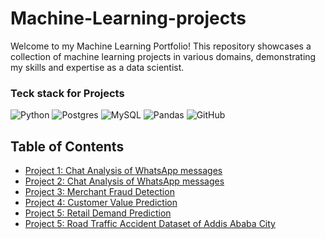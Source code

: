 # Machine-Learning-projects

Welcome to my Machine Learning Portfolio! This repository showcases a collection of machine learning projects in various domains, demonstrating my skills and expertise as a data scientist.

### Teck stack for Projects 
![Python](https://img.shields.io/badge/python-3670A0?style=for-the-badge&logo=python&logoColor=ffdd54)
![Postgres](https://img.shields.io/badge/postgres-%23316192.svg?style=for-the-badge&logo=postgresql&logoColor=white)
![MySQL](https://img.shields.io/badge/mysql-%2300f.svg?style=for-the-badge&logo=mysql&logoColor=white)
![Pandas](https://img.shields.io/badge/pandas-%23150458.svg?style=for-the-badge&logo=pandas&logoColor=white)
![GitHub](https://img.shields.io/badge/github-%23121011.svg?style=for-the-badge&logo=github&logoColor=white)

## Table of Contents

- [Project 1: Chat Analysis of WhatsApp messages](https://github.com/Sahishnuta/Machine_Learning-projects/tree/main/Chat_Analysis)
- [Project 2: Chat Analysis of WhatsApp messages](https://github.com/Sahishnuta/Machine_Learning-projects/tree/main/Higgs_Boson_Analytics)
- [Project 3: Merchant Fraud Detection](https://github.com/Sahishnuta/Machine_Learning-projects/tree/main/Merchant%20Fraud%20Detection)
- [Project 4: Customer Value Prediction](https://github.com/Sahishnuta/Machine_Learning-projects/tree/main/PHD_Customer_Value_Prediction)
- [Project 5: Retail Demand Prediction](https://github.com/Sahishnuta/Machine_Learning-projects/tree/main/Retail_demand_Prediction)
- [Project 5: Road Traffic Accident Dataset of Addis Ababa City
]([https://github.com/Sahishnuta/Machine_Learning-projects/tree/main/Higgs_Boson_Analytics](https://github.com/Sahishnuta/Machine_Learning-projects/tree/main/Road%20Traffic%20Accident%20Dataset%20of%20Addis%20Ababa%20City))
